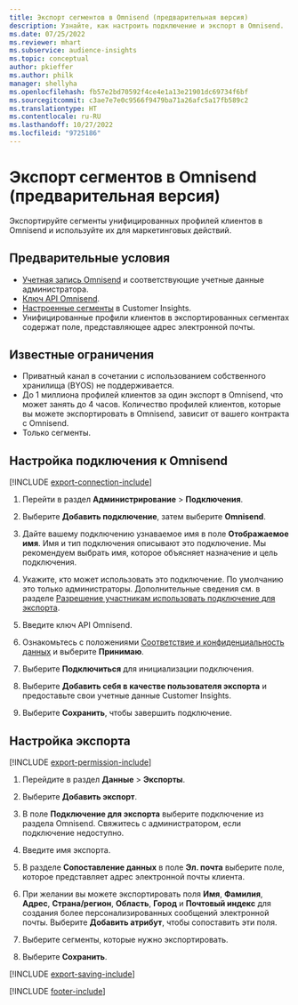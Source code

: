 ```yaml
---
title: Экспорт сегментов в Omnisend (предварительная версия)
description: Узнайте, как настроить подключение и экспорт в Omnisend.
ms.date: 07/25/2022
ms.reviewer: mhart
ms.subservice: audience-insights
ms.topic: conceptual
author: pkieffer
ms.author: philk
manager: shellyha
ms.openlocfilehash: fb57e2bd70592f4ce4e1a13e21901dc69734f6bf
ms.sourcegitcommit: c3ae7e7e0c9566f9479ba71a26afc5a17fb589c2
ms.translationtype: HT
ms.contentlocale: ru-RU
ms.lasthandoff: 10/27/2022
ms.locfileid: "9725186"
---
```

# <a name="export-segments-to-omnisend-preview"></a>Экспорт сегментов в Omnisend (предварительная версия)

Экспортируйте сегменты унифицированных профилей клиентов в Omnisend и используйте их для маркетинговых действий.

## <a name="prerequisites"></a>Предварительные условия

- [Учетная запись Omnisend](https://www.omnisend.com/) и соответствующие учетные данные администратора.
- [Ключ API Omnisend](https://support.omnisend.com/en/articles/1061890-generating-api-key).
- [Настроенные сегменты](segments.md) в Customer Insights.
- Унифицированные профили клиентов в экспортированных сегментах содержат поле, представляющее адрес электронной почты.

## <a name="known-limitations"></a>Известные ограничения

- Приватный канал в сочетании с использованием собственного хранилища (BYOS) не поддерживается.
- До 1 миллиона профилей клиентов за один экспорт в Omnisend, что может занять до 4 часов. Количество профилей клиентов, которые вы можете экспортировать в Omnisend, зависит от вашего контракта с Omnisend.
- Только сегменты.

## <a name="set-up-connection-to-omnisend"></a>Настройка подключения к Omnisend

[!INCLUDE [export-connection-include](includes/export-connection-admn.md)]

1. Перейти в раздел **Администрирование** > **Подключения**.

1. Выберите **Добавить подключение**, затем выберите **Omnisend**.

1. Дайте вашему подключению узнаваемое имя в поле **Отображаемое имя**. Имя и тип подключения описывают это подключение. Мы рекомендуем выбрать имя, которое объясняет назначение и цель подключения.

1. Укажите, кто может использовать это подключение. По умолчанию это только администраторы. Дополнительные сведения см. в разделе [Разрешение участникам использовать подключение для экспорта](connections.md#allow-contributors-to-use-a-connection-for-exports).

1. Введите ключ API Omnisend.

1. Ознакомьтесь с положениями [Соответствие и конфиденциальность данных](connections.md#data-privacy-and-compliance) и выберите **Принимаю**.

1. Выберите **Подключиться** для инициализации подключения.

1. Выберите **Добавить себя в качестве пользователя экспорта** и предоставьте свои учетные данные Customer Insights.

1. Выберите **Сохранить**, чтобы завершить подключение.

## <a name="configure-an-export"></a>Настройка экспорта

[!INCLUDE [export-permission-include](includes/export-permission.md)]

1. Перейдите в раздел **Данные** > **Экспорты**.

1. Выберите **Добавить экспорт**.

1. В поле **Подключение для экспорта** выберите подключение из раздела Omnisend. Свяжитесь с администратором, если подключение недоступно.

1. Введите имя экспорта.

1. В разделе **Сопоставление данных** в поле **Эл. почта** выберите поле, которое представляет адрес электронной почты клиента.

1. При желании вы можете экспортировать поля **Имя**, **Фамилия**, **Адрес**, **Страна/регион**, **Область**, **Город** и **Почтовый индекс** для создания более персонализированных сообщений электронной почты. Выберите **Добавить атрибут**, чтобы сопоставить эти поля.

1. Выберите сегменты, которые нужно экспортировать.

1. Выберите **Сохранить**.

[!INCLUDE [export-saving-include](includes/export-saving.md)]

[!INCLUDE [footer-include](includes/footer-banner.md)]
